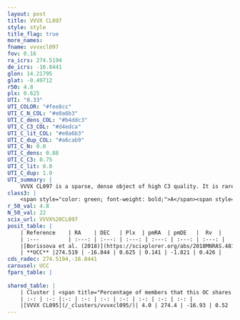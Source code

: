 ```yaml
---
layout: post
title: VVVX CL097
style: style
title_flag: true
more_names: 
fname: vvvxcl097
fov: 0.16
ra_icrs: 274.5194
de_icrs: -16.8441
glon: 14.21795
glat: -0.49712
r50: 4.8
plx: 0.625
UTI: "0.33"
UTI_COLOR: "#fee8cc"
UTI_C_N_COL: "#e0a6b3"
UTI_C_dens_COL: "#b4ddc3"
UTI_C_C3_COL: "#d4edca"
UTI_C_lit_COL: "#e0a6b3"
UTI_C_dup_COL: "#a6cab9"
UTI_C_N: 0.0
UTI_C_dens: 0.88
UTI_C_C3: 0.75
UTI_C_lit: 0.0
UTI_C_dup: 1.0
UTI_summary: |
    VVVX CL097 is a sparse, dense object of high C3 quality. It is rarely studied in the literature, with no articles listed in the last 7 years.<br><br>This object shares a very small percentage of members with at least one entry reported in the same catalogue.<br><br><span style="color: #99180f; font-weight: bold;">Warning: </span>contains less than 25 stars with <i>P>0.5</i> estimated.
class3: |
    <span style="color: green; font-weight: bold;">A</span><span style="color: #FFC300; font-weight: bold;">B</span>
r_50_val: 4.8
N_50_val: 22
scix_url: VVVX%20CL097
posit_table: |
    | Reference    | RA    | DEC   | Plx  | pmRA  | pmDE   |  Rv  |
    | :---         | :---: | :---: | :---: | :---: | :---: | :---: |
    |[Borissova et al. (2018)](https://scixplorer.org/abs/2018MNRAS.481.3902B) | 274.562 | -16.852 | -- | -- | -- | -- |
    | **UCC** |274.519 | -16.844 | 0.625 | 0.141 | -1.821 | 0.426 | 
cds_radec: 274.5194,-16.8441
carousel: UCC
fpars_table: |
    
shared_table: |
    | Cluster | <span title="Percentage of members that this OC shares with the ones listed">%</span>   | RA   | DEC   | Plx   | pmRA  | pmDE  | Rv | UTI |
    | :-: | :-: |:-: | :-: | :-: | :-: | :-: | :-: | :-: |
    |[VVVX CL095](/_clusters/vvvxcl095/)| 4.0 | 274.4 | -16.93 | 0.52 | -0.27 | -2.16 | -11.4 |0.05 |
---
```

